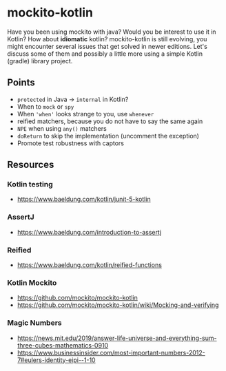 # mockito-kotlin

Have you been using mockito with java? Would you be interest to use it in Kotlin? How about **idiomatic** kotlin?
mockito-kotlin is still evolving, you might encounter several issues that get solved in newer editions. 
Let's discuss some of them and possibly a little more using a simple Kotlin (gradle) library project. 

## Points

* `protected` in Java -> `internal` in Kotlin?
* When to `mock` or `spy`
* When `'when'` looks strange to you, use `whenever`
* reified matchers, because you do not have to say the same again
* `NPE` when using `any()` matchers
* `doReturn` to skip the implementation (uncomment the exception)
* Promote test robustness with captors 

## Resources

### Kotlin testing
* https://www.baeldung.com/kotlin/junit-5-kotlin

### AssertJ
* https://www.baeldung.com/introduction-to-assertj

### Reified
* https://www.baeldung.com/kotlin/reified-functions

### Kotlin Mockito
* https://github.com/mockito/mockito-kotlin
* https://github.com/mockito/mockito-kotlin/wiki/Mocking-and-verifying

### Magic Numbers
* https://news.mit.edu/2019/answer-life-universe-and-everything-sum-three-cubes-mathematics-0910
* https://www.businessinsider.com/most-important-numbers-2012-7#eulers-identity-eipi--1-10

